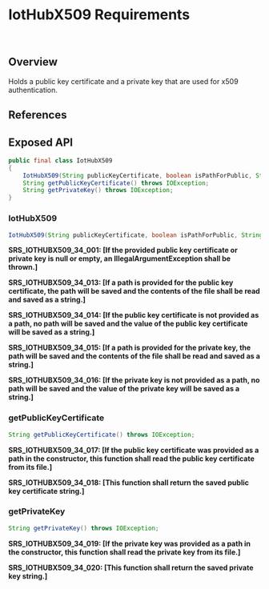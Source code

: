 # IotHubX509 Requirements
 
## Overview

Holds a public key certificate and a private key that are used for x509 authentication.

## References

## Exposed API


```java
public final class IotHubX509
{
    IotHubX509(String publicKeyCertificate, boolean isPathForPublic, String privateKey, boolean isPathForPrivate) throws IllegalArgumentException;
    String getPublicKeyCertificate() throws IOException;
    String getPrivateKey() throws IOException;
}
```


### IotHubX509

```java
IotHubX509(String publicKeyCertificate, boolean isPathForPublic, String privateKey, boolean isPathForPrivate) throws IOException, IllegalArgumentException;
```
    
**SRS_IOTHUBX509_34_001: [**If the provided public key certificate or private key is null or empty, an IllegalArgumentException shall be thrown.**]**

**SRS_IOTHUBX509_34_013: [**If a path is provided for the public key certificate, the path will be saved and the contents of the file shall be read and saved as a string.**]**

**SRS_IOTHUBX509_34_014: [**If the public key certificate is not provided as a path, no path will be saved and the value of the public key certificate will be saved as a string.**]**

**SRS_IOTHUBX509_34_015: [**If a path is provided for the private key, the path will be saved and the contents of the file shall be read and saved as a string.**]**

**SRS_IOTHUBX509_34_016: [**If the private key is not provided as a path, no path will be saved and the value of the private key will be saved as a string.**]**


### getPublicKeyCertificate
```java
String getPublicKeyCertificate() throws IOException;
```

**SRS_IOTHUBX509_34_017: [**If the public key certificate was provided as a path in the constructor, this function shall read the public key certificate from its file.**]**

**SRS_IOTHUBX509_34_018: [**This function shall return the saved public key certificate string.**]**

    
### getPrivateKey
```java
String getPrivateKey() throws IOException;
```

**SRS_IOTHUBX509_34_019: [**If the private key was provided as a path in the constructor, this function shall read the private key from its file.**]**

**SRS_IOTHUBX509_34_020: [**This function shall return the saved private key string.**]**

